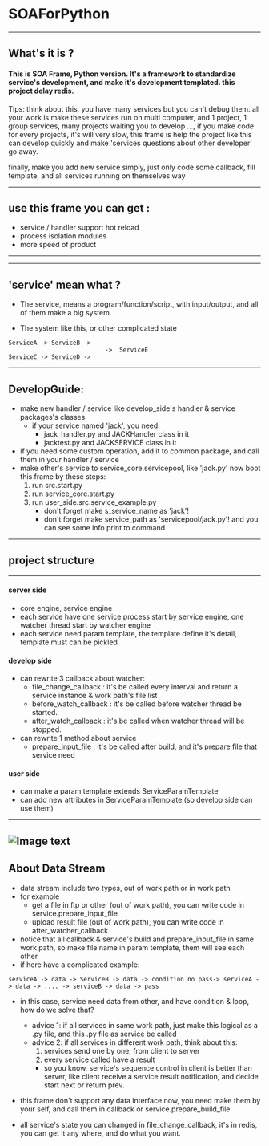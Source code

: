 # SOAForPython

---

## What's it is ?

#### This is SOA Frame, Python version. It's a framework to standardize service's development, and make it's development templated. this project delay redis.

Tips: think about this, you have many services but you can't debug them. 
all your work is make these services run on multi computer, 
and 1 project, 1 group services, many projects waiting you to develop ..., if you make code for every projects, it's will very slow,
this frame is help the project like this can develop quickly and make 'services questions about other developer' go away.

finally, make you add new service simply, just only code some callback, fill template, and all services running on themselves way

---
## use this frame you can get : 

+ service / handler support hot reload
+ process isolation modules
+ more speed of product

---


---

## 'service' mean what ?

+ The service, means a program/function/script, with input/output, and all of them make a big system.

+ The system like this, or other complicated state
```
ServiceA -> ServiceB ->
                           ->  ServiceE
ServiceC -> ServiceD ->
```

---
## DevelopGuide:

+ make new handler / service like develop_side's handler & service packages's classes
  + if your service named 'jack', you need:
      + jack_handler.py and JACKHandler class in it
      + jacktest.py and JACKSERVICE class in it
+ if you need some custom operation, add it to common package, and call them in your handler / service
+ make other's service to service_core.servicepool, like 'jack.py'
now boot this frame by these steps:
    1. run src.start.py
    2. run service_core.start.py
    3. run user_side.src.service_example.py 
        + don't forget make s_service_name as 'jack'!
        + don't forget make service_path as 'servicepool/jack.py'!
and you can see some info print to command

---

## project structure
----
#### server side

+ core engine, service engine
+ each service have one service process start by service engine, one watcher thread start by watcher engine
+ each service need param template, the template define it's detail, template must can be pickled

#### develop side

+ can rewrite 3 callback about watcher:
  + file_change_callback : it's be called every interval and return a service instance & work path's file list
  + before_watch_callback : it's be called before watcher thread be started.
  + after_watch_callback : it's be called when watcher thread will be stopped. 
+ can rewrite 1 method about service
  + prepare_input_file : it's be called after build, and it's prepare file that service need


#### user side

+ can make a param template extends ServiceParamTemplate
+ can add new attributes in ServiceParamTemplate (so develop side can use them)

----

![Image text](https://raw.github.com/sherry0429/repositpry/master/SOAForPython/img/structure.png)
---


## About Data Stream

+ data stream include two types, out of work path or in work path
+ for example
    + get a file in ftp or other (out of work path), you can write code in service.prepare_input_file
    + upload result file (out of work path), you can write code in after_watcher_callback
+ notice that all callback & service's build and prepare_input_file in same work path, so make file name in param template, them will see each other
+ if here have a complicated example:
```buildoutcfg
serviceA -> data -> ServiceB -> data -> condition no pass-> serviceA -> data -> .... -> serviceB -> data -> pass
```
+ in this case, service need data from other, and have condition & loop, how do we solve that?
  + advice 1: if all services in same work path, just make this logical as a .py file, and this .py file as service be called
  + advice 2: if all services in different work path, think about this:
    1. services send one by one, from client to server
    2. every service called have a result
    + so you know, service's sequence control in client is better than server, like client receive a service result notification, and decide start next or return prev.

+ this frame don't support any data interface now, you need make them by your self, and call them in callback or service.prepare_build_file
+ all service's state you can changed in file_change_callback, it's in redis, you can get it any where, and do what you want.
